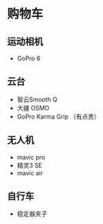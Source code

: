 # 购物车

## 运动相机

- GoPro 6

## 云台

- 智云Smooth Q
- 大疆 OSMO
- GoPro Karma Grip （有点贵）

## 无人机

- mavic pro
- 精灵3 SE
- mavic air

## 自行车

- 稳定器夹子